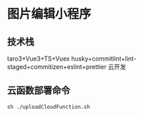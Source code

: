 # 图片编辑小程序

## 技术栈

taro3+Vue3+TS+Vuex
husky+commitlint+lint-staged+commitizen+eslint+prettier
云开发

## 云函数部署命令

```console
sh ./uploadCloudFunction.sh
```
